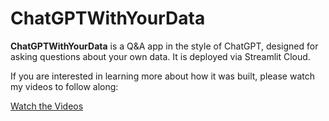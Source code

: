 # ChatGPTWithYourData

**ChatGPTWithYourData** is a Q&A app in the style of ChatGPT, designed for asking questions about your own data. It is deployed via Streamlit Cloud.

If you are interested in learning more about how it was built, please watch my videos to follow along:

[Watch the Videos](https://youtu.be/I0lgwIWv-P0)
